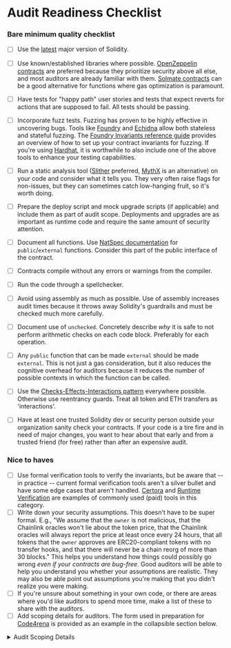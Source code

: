 # Audit Readiness Checklist

### Bare minimum quality checklist

- [ ]  Use the [latest](https://docs.soliditylang.org/en/latest/) major version of Solidity.
- [ ]  Use known/established libraries where possible. [OpenZeppelin contracts](https://github.com/OpenZeppelin/openzeppelin-contracts/) are preferred because they prioritize security above all else, and most auditors are already familiar with them. [Solmate contracts](https://github.com/Rari-Capital/solmate) can be a good alternative for functions where gas optimization is paramount.
- [ ]  Have tests for "happy path" user stories and tests that expect reverts for actions that are supposed to fail. All tests should be passing.
- [ ]  Incorporate fuzz tests. Fuzzing has proven to be highly effective in uncovering bugs. Tools like [Foundry](https://github.com/foundry-rs/foundry) and [Echidna](https://github.com/crytic/echidna) allow both stateless and stateful fuzzing. The [Foundry Invariants reference guide](https://book.getfoundry.sh/forge/invariant-testing?highlight=invariant#invariant-testing) provides an overview of how to set up your contract invariants for fuzzing. If you're using [Hardhat](https://github.com/NomicFoundation/hardhat), it is worthwhile to also include one of the above tools to enhance your testing capabilities.
- [ ]  Run a static analysis tool ([Slither](https://github.com/crytic/slither) preferred, [MythX](https://mythx.io/) is an alternative) on your code and consider what it tells you. They very often raise flags for non-issues, but they can sometimes catch low-hanging fruit, so it's worth doing.
- [ ]  Prepare the deploy script and mock upgrade scripts (if applicable) and include them as part of audit scope. Deployments and upgrades are as important as runtime code and require the same amount of security attention.
- [ ]  Document all functions. Use [NatSpec documentation](https://docs.soliditylang.org/en/develop/natspec-format.html) for `public`/`external` functions. Consider this part of the public interface of the contract.
- [ ]  Contracts compile without any errors or warnings from the compiler.
- [ ]  Run the code through a spellchecker.
- [ ]  Avoid using assembly as much as possible. Use of assembly increases audit times because it throws away Solidity's guardrails and must be checked much more carefully.
- [ ]  Document use of `unchecked`. Concretely describe *why* it is safe to not perform arithmetic checks on each code block. Preferably for each operation.
- [ ]  Any `public` function that can be made `external` should be made `external`. This is not just a gas consideration, but it also reduces the cognitive overhead for auditors because it reduces the number of possible contexts in which the function can be called.
- [ ]  Use the [Checks-Effects-Interactions pattern](https://docs.soliditylang.org/en/v0.8.13/security-considerations.html#use-the-checks-effects-interactions-pattern) everywhere possible. Otherwise use reentrancy guards. Treat all token and ETH transfers as 'interactions'.
- [ ]  Have at least one trusted Solidity dev or security person outside your organization sanity check your contracts. If your code is a tire fire and in need of major changes, you want to hear about that early and from a trusted friend (for free) rather than after an expensive audit.


### Nice to haves

- [ ]  Use formal verification tools to verify the invariants, but be aware that -- in practice -- current formal verification tools aren't a silver bullet and have some edge cases that aren't handled. [Certora](https://www.certora.com/) and [Runtime Verification](https://runtimeverification.com/) are examples of commonly used (paid) tools in this category.
- [ ]  Write down your security assumptions. This doesn't have to be super formal. E.g., "We assume that the `owner` is not malicious, that the Chainlink oracles won't lie about the token price, that the Chainlink oracles will always report the price at least once every 24 hours, that all tokens that the `owner` approves are ERC20-compliant tokens with no transfer hooks, and that there will never be a chain reorg of more than 30 blocks." This helps you understand how things could possibly go wrong *even if your contracts are bug-free*. Good auditors will be able to help you understand you whether your assumptions are realistic. They may also be able point out assumptions you're making that you didn't realize you were making.
- [ ]  If you're unsure about something in your own code, or there are areas where you'd like auditors to spend more time, make a list of these to share with the auditors.
- [ ]  Add scoping details for auditors. The form used in preparation for [Code4rena](https://code4rena.com/) is provided as an example in the collapsible section below.
<details> <summary>Audit Scoping Details</summary>
  
  - If you have a public code repo, please share it here:
  - How many contracts are in scope?:
  - Total SLoC for these contracts?:
  - How many external imports are there?:
  - How many separate interfaces and struct definitions are there for the contracts within scope?:
  - Does most of your code generally use composition or inheritance?:
  - How many external calls?:
  - What is the overall line coverage percentage provided by your tests?:
  - Is there a need to understand a separate part of the codebase / get context in order to audit this part of the protocol?:
  - If so, please describe required context:
  - Does it use an oracle?: 
  - Does the token conform to the ERC20 standard?: 
  - Do you expect ERC721, ERC777, FEE-ON-TRANSFER, REBASING or any other non-standard ERC will interact with the smart contracts?:
  - Are there any novel or unique curve logic or mathematical models?: 
  - Does it use a timelock function?:
  - Is it an NFT?: 
  - Does it have an AMM?: 
  - Is it a fork of a popular project?: 
  - Does it use rollups?:
  - Is it multi-chain?:
  - Does it use a side-chain?:
  - Describe any specific areas you would like addressed. E.g. Please try to break XYZ.":
</details>
  